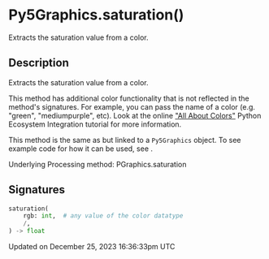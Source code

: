 # Py5Graphics.saturation()

Extracts the saturation value from a color.

## Description

Extracts the saturation value from a color.

This method has additional color functionality that is not reflected in the method's signatures. For example, you can pass the name of a color (e.g. "green", "mediumpurple", etc). Look at the online ["All About Colors"](/integrations/colors) Python Ecosystem Integration tutorial for more information.

This method is the same as [](sketch_saturation) but linked to a `Py5Graphics` object. To see example code for how it can be used, see [](sketch_saturation).

Underlying Processing method: PGraphics.saturation

## Signatures

```python
saturation(
    rgb: int,  # any value of the color datatype
    /,
) -> float
```

Updated on December 25, 2023 16:36:33pm UTC
